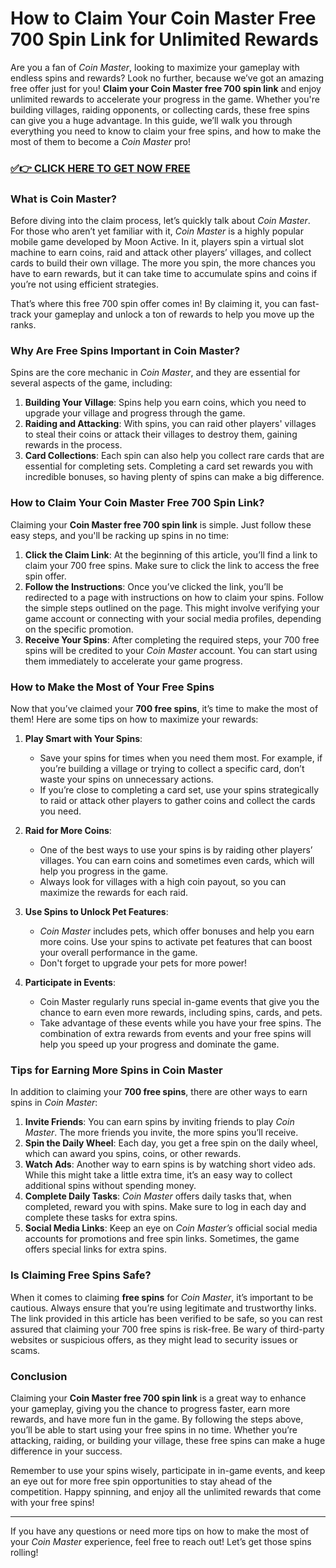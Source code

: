 # How to Claim Your Coin Master Free 700 Spin Link for Unlimited Rewards

Are you a fan of *Coin Master*, looking to maximize your gameplay with endless spins and rewards? Look no further, because we’ve got an amazing free offer just for you! **Claim your Coin Master free 700 spin link** and enjoy unlimited rewards to accelerate your progress in the game. Whether you're building villages, raiding opponents, or collecting cards, these free spins can give you a huge advantage. In this guide, we’ll walk you through everything you need to know to claim your free spins, and how to make the most of them to become a *Coin Master* pro!

### [✅👉 CLICK HERE TO GET NOW FREE](https://freerewards.xyz/coin/master/)

### What is Coin Master?

Before diving into the claim process, let’s quickly talk about *Coin Master*. For those who aren’t yet familiar with it, *Coin Master* is a highly popular mobile game developed by Moon Active. In it, players spin a virtual slot machine to earn coins, raid and attack other players’ villages, and collect cards to build their own village. The more you spin, the more chances you have to earn rewards, but it can take time to accumulate spins and coins if you’re not using efficient strategies.

That’s where this free 700 spin offer comes in! By claiming it, you can fast-track your gameplay and unlock a ton of rewards to help you move up the ranks.

### Why Are Free Spins Important in Coin Master?

Spins are the core mechanic in *Coin Master*, and they are essential for several aspects of the game, including:

1. **Building Your Village**: Spins help you earn coins, which you need to upgrade your village and progress through the game.
2. **Raiding and Attacking**: With spins, you can raid other players' villages to steal their coins or attack their villages to destroy them, gaining rewards in the process.
3. **Card Collections**: Each spin can also help you collect rare cards that are essential for completing sets. Completing a card set rewards you with incredible bonuses, so having plenty of spins can make a big difference.

### How to Claim Your Coin Master Free 700 Spin Link?

Claiming your **Coin Master free 700 spin link** is simple. Just follow these easy steps, and you'll be racking up spins in no time:

1. **Click the Claim Link**: At the beginning of this article, you’ll find a link to claim your 700 free spins. Make sure to click the link to access the free spin offer.
2. **Follow the Instructions**: Once you’ve clicked the link, you’ll be redirected to a page with instructions on how to claim your spins. Follow the simple steps outlined on the page. This might involve verifying your game account or connecting with your social media profiles, depending on the specific promotion.
3. **Receive Your Spins**: After completing the required steps, your 700 free spins will be credited to your *Coin Master* account. You can start using them immediately to accelerate your game progress.

### How to Make the Most of Your Free Spins

Now that you’ve claimed your **700 free spins**, it’s time to make the most of them! Here are some tips on how to maximize your rewards:

1. **Play Smart with Your Spins**:
   - Save your spins for times when you need them most. For example, if you’re building a village or trying to collect a specific card, don’t waste your spins on unnecessary actions.
   - If you’re close to completing a card set, use your spins strategically to raid or attack other players to gather coins and collect the cards you need.

2. **Raid for More Coins**:
   - One of the best ways to use your spins is by raiding other players’ villages. You can earn coins and sometimes even cards, which will help you progress in the game.
   - Always look for villages with a high coin payout, so you can maximize the rewards for each raid.

3. **Use Spins to Unlock Pet Features**:
   - *Coin Master* includes pets, which offer bonuses and help you earn more coins. Use your spins to activate pet features that can boost your overall performance in the game.
   - Don't forget to upgrade your pets for more power!

4. **Participate in Events**:
   - Coin Master regularly runs special in-game events that give you the chance to earn even more rewards, including spins, cards, and pets.
   - Take advantage of these events while you have your free spins. The combination of extra rewards from events and your free spins will help you speed up your progress and dominate the game.

### Tips for Earning More Spins in Coin Master

In addition to claiming your **700 free spins**, there are other ways to earn spins in *Coin Master*:

1. **Invite Friends**: You can earn spins by inviting friends to play *Coin Master*. The more friends you invite, the more spins you’ll receive.
2. **Spin the Daily Wheel**: Each day, you get a free spin on the daily wheel, which can award you spins, coins, or other rewards.
3. **Watch Ads**: Another way to earn spins is by watching short video ads. While this might take a little extra time, it’s an easy way to collect additional spins without spending money.
4. **Complete Daily Tasks**: *Coin Master* offers daily tasks that, when completed, reward you with spins. Make sure to log in each day and complete these tasks for extra spins.
5. **Social Media Links**: Keep an eye on *Coin Master’s* official social media accounts for promotions and free spin links. Sometimes, the game offers special links for extra spins.

### Is Claiming Free Spins Safe?

When it comes to claiming **free spins** for *Coin Master*, it’s important to be cautious. Always ensure that you’re using legitimate and trustworthy links. The link provided in this article has been verified to be safe, so you can rest assured that claiming your 700 free spins is risk-free. Be wary of third-party websites or suspicious offers, as they might lead to security issues or scams.

### Conclusion

Claiming your **Coin Master free 700 spin link** is a great way to enhance your gameplay, giving you the chance to progress faster, earn more rewards, and have more fun in the game. By following the steps above, you’ll be able to start using your free spins in no time. Whether you’re attacking, raiding, or building your village, these free spins can make a huge difference in your success.

Remember to use your spins wisely, participate in in-game events, and keep an eye out for more free spin opportunities to stay ahead of the competition. Happy spinning, and enjoy all the unlimited rewards that come with your free spins!

---
If you have any questions or need more tips on how to make the most of your *Coin Master* experience, feel free to reach out! Let’s get those spins rolling!
